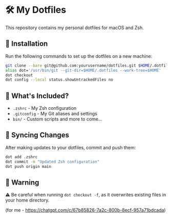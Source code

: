 # 🛠️ My Dotfiles

This repository contains my personal dotfiles for macOS and Zsh.

## 🚀 Installation

Run the following commands to set up the dotfiles on a new machine:

```sh
git clone --bare git@github.com:yourusername/dotfiles.git $HOME/.dotfiles
alias dot='/usr/bin/git --git-dir=$HOME/.dotfiles --work-tree=$HOME'
dot checkout
dot config --local status.showUntrackedFiles no
```

## 📂 What's Included?

- `.zshrc` - My Zsh configuration
- `.gitconfig` - My Git aliases and settings
- `bin/` - Custom scripts
and more to come...

## 🔄 Syncing Changes

After making updates to your dotfiles, commit and push them:

```sh
dot add .zshrc
dot commit -m "Updated Zsh configuration"
dot push origin main
```

## 🛑 Warning

⚠️ Be careful when running `dot checkout -f`, as it overwrites existing files in your home directory.

(for me - https://chatgpt.com/c/67b85826-7a2c-800b-8ecf-957a71bdcada)
